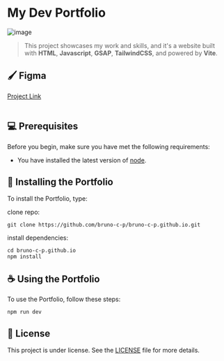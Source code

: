 # My Dev Portfolio

![image](https://github.com/bruno-c-p/bruno-c-p.github.io/assets/62653989/02687cd5-bfd1-4a02-b494-81667337c63f)


> This project showcases my work and skills, and it's a website built with <strong>HTML</strong>, <strong>Javascript</strong>, <strong>GSAP</strong>, <strong>TailwindCSS</strong>, and powered by <strong>Vite</strong>.

## 🖌️ Figma
[Project Link](https://www.figma.com/file/3rSc6Oj9NlrpE7ruYOSc05/BRUNOCP---PORTFOLIO?type=design&mode=design&t=S9s9AiCIn1IKDvCj-1)<br><br>

## 💻 Prerequisites

Before you begin, make sure you have met the following requirements:

* You have installed the latest version of [node](https://nodejs.org/en/download).

## 🚀 Installing the Portfolio

To install the Portfolio, type:

clone repo:
```
git clone https://github.com/bruno-c-p/bruno-c-p.github.io.git
```
install dependencies:
```
cd bruno-c-p.github.io
npm install
```

## ☕ Using the Portfolio

To use the Portfolio, follow these steps:

```
npm run dev
```


## 📝 License

This project is under license. See the [LICENSE](LICENSE.md) file for more details.

